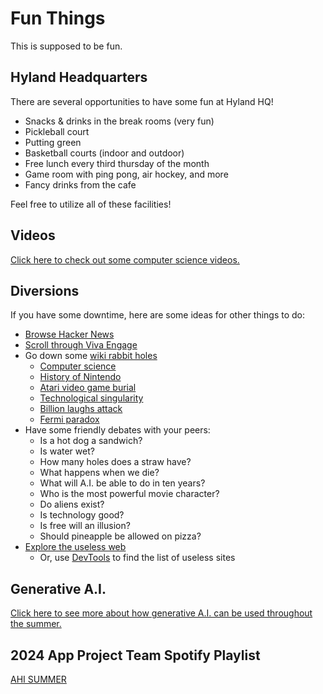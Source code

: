 # Fun Things
This is supposed to be fun.

## Hyland Headquarters
There are several opportunities to have some fun at Hyland HQ!

- Snacks & drinks in the break rooms (very fun)
- Pickleball court
- Putting green
- Basketball courts (indoor and outdoor)
- Free lunch every third thursday of the month
- Game room with ping pong, air hockey, and more
- Fancy drinks from the cafe

Feel free to utilize all of these facilities!

## Videos
[Click here to check out some computer science videos.](Videos.md)

## Diversions
If you have some downtime, here are some ideas for other things to do:

- [Browse Hacker News](https://news.ycombinator.com/)
- [Scroll through Viva Engage](https://engage.cloud.microsoft/main/org/hyland.com/feed)
- Go down some [wiki rabbit holes](https://en.wikipedia.org/wiki/Wiki_rabbit_hole)
  - [Computer science](https://en.wikipedia.org/wiki/Computer_science)
  - [History of Nintendo](https://en.wikipedia.org/wiki/History_of_Nintendo)
  - [Atari video game burial](https://en.wikipedia.org/wiki/Atari_video_game_burial)
  - [Technological singularity](https://en.wikipedia.org/wiki/Technological_singularity)
  - [Billion laughs attack](https://en.wikipedia.org/wiki/Billion_laughs_attack)
  - [Fermi paradox](https://en.wikipedia.org/wiki/Fermi_paradox)
- Have some friendly debates with your peers:
  - Is a hot dog a sandwich?
  - Is water wet?
  - How many holes does a straw have?
  - What happens when we die?
  - What will A.I. be able to do in ten years?
  - Who is the most powerful movie character?
  - Do aliens exist?
  - Is technology good?
  - Is free will an illusion?
  - Should pineapple be allowed on pizza?
- [Explore the useless web](https://theuselessweb.com/)
  - Or, use [DevTools](DevTools.md) to find the list of useless sites

## Generative A.I.
[Click here to see more about how generative A.I. can be used throughout the summer.](GenAi.md)

## 2024 App Project Team Spotify Playlist
[AHI SUMMER](https://open.spotify.com/playlist/6ZRCVhz8SQP6eWj2wKy4dZ?si=94249b51f06b49e7&pt=c96d61e1fcc9e094a4cc40959d3e3cef)
